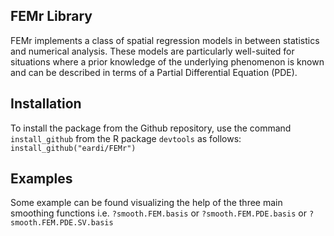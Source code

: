 ## FEMr Library

FEMr implements a class of spatial regression models in between statistics and numerical analysis. These models are particularly well-suited for situations where a prior knowledge of the underlying phenomenon is known and can be described in terms of a Partial Differential Equation (PDE).

## Installation

To install the package from the Github repository, use the command `install_github` from the 
R package `devtools` as follows:
`install_github("eardi/FEMr")`

## Examples

Some example can be found visualizing the help of the three main smoothing functions i.e.
`?smooth.FEM.basis` or `?smooth.FEM.PDE.basis` or `?smooth.FEM.PDE.SV.basis`
